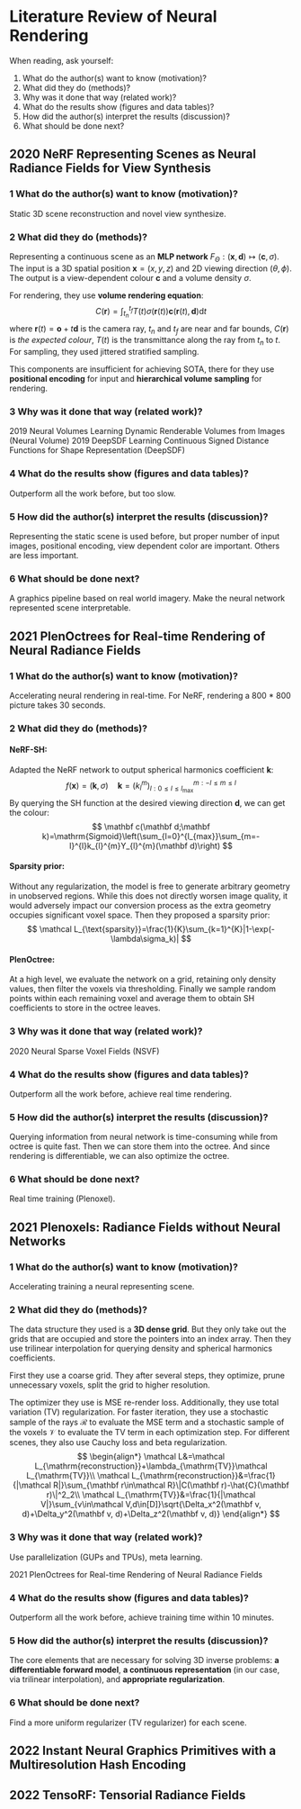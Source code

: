 # Literature Review of Neural Rendering

When reading, ask yourself: 

1. What do the author(s) want to know (motivation)?
2. What did they do (methods)?
3. Why was it done that way (related work)?
4. What do the results show (figures and data tables)?
5. How did the author(s) interpret the results (discussion)?
6. What should be done next?

## 2020 NeRF Representing Scenes as Neural Radiance Fields for View Synthesis

### 1 What do the author(s) want to know (motivation)?

Static 3D scene reconstruction and novel view synthesize.

### 2 What did they do (methods)?

Representing a continuous scene as an **MLP network** $F_{\Theta}:(\mathbf x,\mathbf d)\mapsto(\mathbf c,\sigma)$. The input is a 3D spatial position $\mathbf x=(x,y,z)$ and 2D viewing direction $(\theta,\phi)$. The output is a view-dependent colour $\mathbf c$ and a volume density $\sigma$.

For rendering, they use **volume rendering equation**:
$$
C(\mathbf r)=\int_{t_n}^{t_f}T(t)\sigma(\mathbf r(t))\mathbf c(\mathbf r(t),\mathbf d)\mathrm dt
$$
where $\mathbf r(t)=\mathbf o+t\mathbf d$ is the camera ray, $t_n$ and $t_f$ are near and far bounds, $C(\mathbf r)$ is *the expected colour*, $T(t)$ is the transmittance along the ray from $t_n$ to $t$. For sampling, they used jittered stratified sampling.

This components are insufficient for achieving SOTA, there for they use **positional encoding** for input and **hierarchical volume sampling** for rendering.

### 3 Why was it done that way (related work)?

2019 Neural Volumes Learning Dynamic Renderable Volumes from Images (Neural Volume)
2019 DeepSDF Learning Continuous Signed Distance Functions for Shape Representation (DeepSDF)

### 4 What do the results show (figures and data tables)?

Outperform all the work before, but too slow.

### 5 How did the author(s) interpret the results (discussion)?

Representing the static scene is used before, but proper number of input images, positional encoding, view dependent color are important. Others are less important.

### 6 What should be done next?

A graphics pipeline based on real world imagery. Make the neural network represented scene interpretable.

## 2021 PlenOctrees for Real-time Rendering of Neural Radiance Fields

### 1 What do the author(s) want to know (motivation)?

Accelerating neural rendering in real-time. For NeRF, rendering a 800 * 800 picture takes 30 seconds.

### 2 What did they do (methods)?

#### NeRF-SH:

Adapted the NeRF network to output spherical harmonics coefficient $\mathbf k$:
$$
f(\mathbf x)=(\mathbf k,\sigma)\quad\mathbf k=(k_{l}^{m})_{l:0\le l\le l_{\max}}^{m:-l\le m\le l}
$$
By querying the SH function at the desired viewing direction $\mathbf d$​, we can get the colour:
$$
\mathbf c(\mathbf d;\mathbf k)=\mathrm{Sigmoid}\left(\sum_{l=0}^{l_{max}}\sum_{m=-l}^{l}k_{l}^{m}Y_{l}^{m}(\mathbf d)\right)
$$
#### Sparsity prior:

Without any regularization, the model is free to generate arbitrary geometry in unobserved regions. While this does not directly worsen image quality, it would adversely impact our conversion process as the extra geometry occupies significant voxel space. Then they proposed a sparsity prior:
$$
\mathcal L_{\text{sparsity}}=\frac{1}{K}\sum_{k=1}^{K}|1-\exp(-\lambda\sigma_k)|
$$
#### PlenOctree:

At a high level, we evaluate the network on a grid, retaining only density values, then filter the voxels via thresholding. Finally we sample random points within each remaining voxel and average them to obtain SH coefficients to store in the octree leaves.

### 3 Why was it done that way (related work)?

2020 Neural Sparse Voxel Fields (NSVF)

### 4 What do the results show (figures and data tables)?

Outperform all the work before, achieve real time rendering.

### 5 How did the author(s) interpret the results (discussion)?

Querying information from neural network is time-consuming while from octree is quite fast. Then we can store them into the octree. And since rendering is differentiable, we can also optimize the octree.

### 6 What should be done next?

Real time training (Plenoxel).

## 2021 Plenoxels: Radiance Fields without Neural Networks

### 1 What do the author(s) want to know (motivation)?

Accelerating training a neural representing scene.

### 2 What did they do (methods)?

The data structure they used is a **3D dense grid**. But they only take out the grids that are occupied and store the pointers into an index array. Then they use trilinear interpolation for querying density and spherical harmonics coefficients.

First they use a coarse grid. They after several steps, they optimize, prune unnecessary voxels, split the grid to higher resolution.

The optimizer they use is MSE re-render loss. Additionally, they use total variation (TV) regularization. For faster iteration, they use a stochastic sample of the rays $\mathcal R$ to evaluate the MSE term and a stochastic sample of the voxels $\mathcal V$ to evaluate the TV term in each optimization step. For different scenes, they also use Cauchy loss and beta regularization.
$$
\begin{align*}
\mathcal L&=\mathcal L_{\mathrm{reconstruction}}+\lambda_{\mathrm{TV}}\mathcal L_{\mathrm{TV}}\\
\mathcal L_{\mathrm{reconstruction}}&=\frac{1}{|\mathcal R|}\sum_{\mathbf r\in\mathcal R}\|C(\mathbf r)-\hat{C}(\mathbf r)\|^2_2\\
\mathcal L_{\mathrm{TV}}&=\frac{1}{|\mathcal V|}\sum_{v\in\mathcal V,d\in[D]}\sqrt{\Delta_x^2(\mathbf v, d)+\Delta_y^2(\mathbf v, d)+\Delta_z^2(\mathbf v, d)}
\end{align*}
$$

### 3 Why was it done that way (related work)?

Use parallelization (GUPs and TPUs), meta learning.

2021 PlenOctrees for Real-time Rendering of Neural Radiance Fields

### 4 What do the results show (figures and data tables)?

Outperform all the work before, achieve training time within 10 minutes.

### 5 How did the author(s) interpret the results (discussion)?

The core elements that are necessary for solving 3D inverse problems: **a differentiable forward model**, **a continuous representation** (in our case, via trilinear interpolation), and **appropriate regularization**.

### 6 What should be done next?

Find a more uniform regularizer (TV regularizer) for each scene.

## 2022 Instant Neural Graphics Primitives with a Multiresolution Hash Encoding



## 2022 TensoRF: Tensorial Radiance Fields





